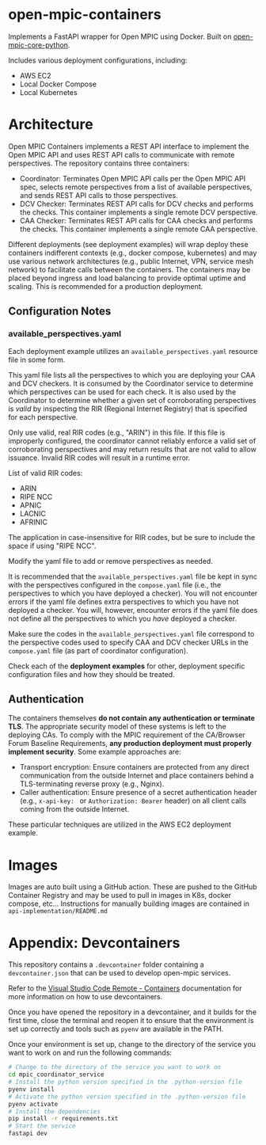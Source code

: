 # open-mpic-containers
Implements a FastAPI wrapper for Open MPIC using Docker.
Built on [open-mpic-core-python](https://github.com/open-mpic/open-mpic-core-python).

Includes various deployment configurations, including:
 - AWS EC2
 - Local Docker Compose
 - Local Kubernetes

# Architecture

Open MPIC Containers implements a REST API interface to implement the Open MPIC API and uses REST API calls to communicate with remote perspectives.
The repository contains three containers:
- Coordinator: Terminates Open MPIC API calls per the Open MPIC API spec, selects remote perspectives from a list of available perspectives, and sends REST API calls to those perspectives.
- DCV Checker: Terminates REST API calls for DCV checks and performs the checks. This container implements a single remote DCV perspective.
- CAA Checker: Terminates REST API calls for CAA checks and performs the checks. This container implements a single remote CAA perspective.

Different deployments (see deployment examples) will wrap deploy these containers indifferent contexts (e.g., docker compose, kubernetes) and may use various network architectures (e.g., public Internet, VPN, service mesh network) to facilitate calls between the containers. The containers may be placed beyond ingress and load balancing to provide optimal uptime and scaling. This is recommended for a production deployment.

## Configuration Notes

### available_perspectives.yaml
Each deployment example utilizes an `available_perspectives.yaml` resource file in some form.

This yaml file lists all the perspectives to which you are deploying your CAA and DCV checkers. It is consumed by
the Coordinator service to determine which perspectives can be used for each check. It is also used by the
Coordinator to determine whether a given set of corroborating perspectives is _valid_ by inspecting the RIR (Regional
Internet Registry) that is specified for each perspective.

Only use valid, real RIR codes (e.g., "ARIN") in this file.
If this file is improperly configured, the coordinator cannot reliably enforce a valid set of corroborating perspectives
and may return results that are not valid to allow issuance. Invalid RIR codes will result in a runtime error.

List of valid RIR codes:
- ARIN
- RIPE NCC
- APNIC
- LACNIC
- AFRINIC

The application in case-insensitive for RIR codes, but be sure to include the space if using "RIPE NCC".

Modify the yaml file to add or remove perspectives as needed.

It is recommended that the `available_perspectives.yaml` file be kept in sync with the perspectives configured in the
`compose.yaml` file (i.e., the perspectives to which you have deployed a checker).
You will not encounter errors if the yaml file defines extra perspectives to which you have not deployed a checker. 
You will, however, encounter errors if the yaml file does not define all the perspectives to which you _have_ deployed a checker.

Make sure the codes in the `available_perspectives.yaml` file correspond to the perspective codes used to specify CAA 
and DCV checker URLs in the `compose.yaml` file (as part of coordinator configuration).

Check each of the **deployment examples** for other, deployment specific configuration files and how they should be treated.

## Authentication

The containers themselves **do not contain any authentication or terminate TLS**. The appropriate security model of these systems is left to the deploying CAs. To comply with the MPIC requirement of the CA/Browser Forum Baseline Requirements, **any production deployment must properly implement security**. Some example approaches are:

- Transport encryption: Ensure containers are protected from any direct communication from the outside Internet and place containers behind a TLS-terminating reverse proxy (e.g., Nginx).
- Caller authentication: Ensure presence of a secret authentication header (e.g., `x-api-key: ` or `Authorization: Bearer` header) on all client calls coming from the outside Internet.

These particular techniques are utilized in the AWS EC2 deployment example.

# Images

Images are auto built using a GitHub action. These are pushed to the GitHub Container Registry and may be used to pull in images in K8s, docker compose, etc... Instructions for manually building images are contained in `api-implementation/README.md`

# Appendix: Devcontainers
This repository contains a `.devcontainer` folder containing a `devcontainer.json` that can be used to develop open-mpic services. 

Refer to the [Visual Studio Code Remote - Containers](https://code.visualstudio.com/docs/remote/containers) documentation for more information on how to use devcontainers.

Once you have opened the repository in a devcontainer, and it builds for the first time, close the terminal and reopen it to ensure that the environment is set up correctly and tools such as `pyenv` are available in the PATH.

Once your environment is set up, change to the directory of the service you want to work on and run the following commands:

```bash
# Change to the directory of the service you want to work on
cd mpic_coordinator_service
# Install the python version specified in the .python-version file
pyenv install
# Activate the python version specified in the .python-version file
pyenv activate
# Install the dependencies
pip install -r requirements.txt
# Start the service
fastapi dev
```
